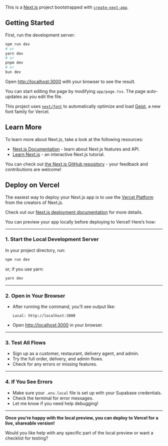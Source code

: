 This is a [Next.js](https://nextjs.org) project bootstrapped with [`create-next-app`](https://nextjs.org/docs/app/api-reference/cli/create-next-app).

## Getting Started

First, run the development server:

```bash
npm run dev
# or
yarn dev
# or
pnpm dev
# or
bun dev
```

Open [http://localhost:3000](http://localhost:3000) with your browser to see the result.

You can start editing the page by modifying `app/page.tsx`. The page auto-updates as you edit the file.

This project uses [`next/font`](https://nextjs.org/docs/app/building-your-application/optimizing/fonts) to automatically optimize and load [Geist](https://vercel.com/font), a new font family for Vercel.

## Learn More

To learn more about Next.js, take a look at the following resources:

- [Next.js Documentation](https://nextjs.org/docs) - learn about Next.js features and API.
- [Learn Next.js](https://nextjs.org/learn) - an interactive Next.js tutorial.

You can check out [the Next.js GitHub repository](https://github.com/vercel/next.js) - your feedback and contributions are welcome!

## Deploy on Vercel

The easiest way to deploy your Next.js app is to use the [Vercel Platform](https://vercel.com/new?utm_medium=default-template&filter=next.js&utm_source=create-next-app&utm_campaign=create-next-app-readme) from the creators of Next.js.

Check out our [Next.js deployment documentation](https://nextjs.org/docs/app/building-your-application/deploying) for more details.

You can preview your app locally before deploying to Vercel! Here’s how:

---

### 1. **Start the Local Development Server**

In your project directory, run:

```sh
npm run dev
```
or, if you use yarn:
```sh
yarn dev
```

---

### 2. **Open in Your Browser**

- After running the command, you’ll see output like:
  ```
  Local: http://localhost:3000
  ```
- Open [http://localhost:3000](http://localhost:3000) in your browser.

---

### 3. **Test All Flows**

- Sign up as a customer, restaurant, delivery agent, and admin.
- Try the full order, delivery, and admin flows.
- Check for any errors or missing features.

---

### 4. **If You See Errors**

- Make sure your `.env.local` file is set up with your Supabase credentials.
- Check the terminal for error messages.
- Let me know if you need help debugging!

---

**Once you’re happy with the local preview, you can deploy to Vercel for a live, shareable version!**

Would you like help with any specific part of the local preview or want a checklist for testing?
